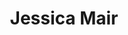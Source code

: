 ---
title: Jessica Mair
name: Jessica Mair
name-sort: Mair, Jessica
totals:
- event: Hearts
  games: 28
  wins: 18
  losses: 10
  inturn-total: 243
  inturn-percent: 82
  outturn-total: 297
  outturn-percent: 84
  draw-total: 156
  draw-percent: 80
  takeout-total: 384
  takeout-percent: 85
  shots-total: 540
  shots-percent: 83
- event: Trials (Women)
  games: 7
  wins: 3
  losses: 4
  inturn-total: 44
  inturn-percent: 85
  outturn-total: 98
  outturn-percent: 85
  draw-total: 46
  draw-percent: 83
  takeout-total: 96
  takeout-percent: 85
  shots-total: 142
  shots-percent: 85
years:
- year: 2012
  event: Hearts
  team: AB
  position: Second
  games: 14
  wins: 10
  losses: 4
  inturn-total: 129
  inturn-percent: 82
  outturn-total: 147
  outturn-percent: 85
  draw-total: 82
  draw-percent: 75
  takeout-total: 194
  takeout-percent: 87
  shots-total: 276
  shots-percent: 84
- year: 2013
  event: Hearts
  team: CA
  position: Second
  games: 14
  wins: 8
  losses: 6
  inturn-total: 114
  inturn-percent: 83
  outturn-total: 150
  outturn-percent: 84
  draw-total: 74
  draw-percent: 85
  takeout-total: 190
  takeout-percent: 83
  shots-total: 264
  shots-percent: 83
- year: 2013
  event: Trials (Women)
  team: NED
  position: Second
  games: 7
  wins: 3
  losses: 4
  inturn-total: 44
  inturn-percent: 85
  outturn-total: 98
  outturn-percent: 85
  draw-total: 46
  draw-percent: 83
  takeout-total: 96
  takeout-percent: 85
  shots-total: 142
  shots-percent: 85
vs:
- Armstrong, Jacquie
- Arsenault, Mary-Anne
- Atkinson, Rebecca
- Ayrey, Jinaye
- Babin, Jillian
- Barbour, Shona
- Baxter, Jen
- Beauchamp, Sasha
- Birt, Suzanne
- Blais, Amelie
- Bradley, Shelly
- Cameron, Nancy
- Carter, Sasha
- Cheveldave, Amber
- Cormier, Sharon
- Crawford, Andrea
- Cunningham, Jennifer
- Curtis, Stacie
- deJager, Blaine
- deSolla, Jodie
- Devereaux, Julie
- Dolan, Kim
- Dolan, Sinead
- Dufresne, Audree
- Dykstra, Michelle
- Englot, Michelle
- Filteau, Anne-Marie
- Fullerton, Sarah
- Galusha, Kerry
- Gates, Amanda
- Holland, Amber
- Holtby, Taryn
- Homan, Rachel
- Horgan, Tracy
- Johnston, Kara
- Jones, Colleen
- Jones, Jennifer
- Joyce, Blisse
- Kalenchuk, Heather
- Kelly, Kim
- Koehler, Megan
- Korab, Stephanie
- Larouche, Marie-France
- Lawes, Kaitlyn
- LeDrew, Stephanie
- MacDonald, Rebecca Jean
- MacDougall, Leslie
- Materi, Roberta
- McEwen, Dawn
- Miller, Wendy
- Miskew, Emma
- Moore, Kristie
- Nicholls, Brenda
- Officer, Jill
- O'Rourke, Brittany
- Parsons, Danielle
- Porter, Erin
- Ross, Allison
- Schneider, Kim
- Schneider, Tammy
- Schraeder, Jeanna
- Scott, Kelly
- Shumay, Jill
- Sivertson, Dailene
- Slywka, Sarah
- Smith, Heather
- Strong, Heather
- Strong, Laura
- Thomas-Kennell, Noelle
- Udle, Teri
- Vey, Lana
- Walsh, Jenna
- Wasylkiw, Lauren
- Wazney, Sarah
- Weagle, Lisa
- Wylie, Jennifer
- Anderson, Sherry
- Armstrong, Leigh
- Brown, Rachel
- Carey, Chelsea
- Courtney, Joanne
- Ferguson, Dana
- Foster, Kristen
- Kasner, Marliese
- Kreviazuk, Alison
- Lawton, Stefanie
- MacDonald, Lawnie
- McDonald, Kristy
- McTaggart, Cary-Anne
- Merklinger, Lee
- Middaugh, Sherry
- Pasika, Rona
- Rizzo, Jo-Ann
- Singler, Sherri
- Sonnenberg, Renee
- Sweeting, Val
- Titheridge, Lindsay
---